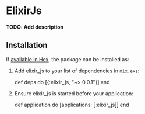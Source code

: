 # ElixirJs

**TODO: Add description**

## Installation

If [available in Hex](https://hex.pm/docs/publish), the package can be installed as:

  1. Add elixir_js to your list of dependencies in `mix.exs`:

        def deps do
          [{:elixir_js, "~> 0.0.1"}]
        end

  2. Ensure elixir_js is started before your application:

        def application do
          [applications: [:elixir_js]]
        end

